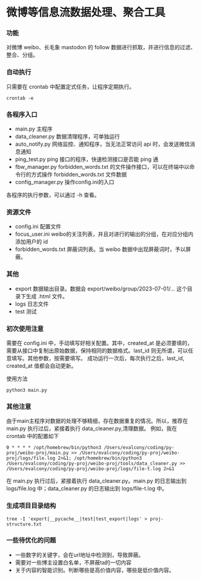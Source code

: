 # 微博等信息流数据处理、聚合工具

### 功能
对微博 weibo、长毛象 mastodon 的 follow 数据进行抓取，并进行信息的过滤、整合、分组。

### 自动执行
只需要在 crontab 中配置定式任务，让程序定期执行。
```commandline
crontab -e
```

### 各程序入口
- main.py 主程序
- data_cleaner.py 数据清理程序，可单独运行
- auto_notify.py 网络监控、通知程序，当无法正常访问 api 时，会发送微信消息通知
- ping_test.py ping 接口的程序，快速检测接口是否能 ping 通
- fbw_manager.py forbidden_words.txt 的文件操作接口，可以在终端中以命令行的方式操作 forbidden_words.txt 文件数据
- config_manager.py 操作config.ini的入口

各程序的执行参数，可以通过 -h 查看。

### 资源文件
- config.ini 配置文件
- focus_user.ini weibo的关注列表，并且对进行的输出的分组，在对应分组内添加用户的 id
- forbidden_words.txt 屏蔽词列表。当 weibo 数据中出现屏蔽词时，予以屏蔽。

### 其他
- export 数据输出目录。数据会 export/weibo/group/2023-07-01/... 这个目录下生成 .html 文件。
- logs 日志文件
- test 测试

### 初次使用注意
需要在 config.ini 中，手动填写好相关配置。其中，created_at 是必须要填的，需要从接口中复制出原始数据，保持相同的数据格式。last_id 则无所谓，可以任意填写。其他参数，按需要填写。
成功运行一次后，每次执行之后，last_id, created_at 值都会自动更新。

使用方法
```commandline
python3 main.py
```

### 其他注意
由于main主程序对数据的处理不够精细，存在数据重复的情况。所以，推荐在 main.py 执行过后，紧接着执行 data_cleaner.py,清理数据。
例如，我在 crontab 中的配置如下
```commandline
0 * * * * /opt/homebrew/bin/python3 /Users/evalcony/coding/py-proj/weibo-proj/main.py >> /Users/evalcony/coding/py-proj/weibo-proj/logs/file.log 2>&1; /opt/homebrew/bin/python3 /Users/evalcony/coding/py-proj/weibo-proj/tools/data_cleaner.py >> /Users/evalcony/coding/py-proj/weibo-proj/logs/file-t.log 2>&1
```
在 main.py 执行过后，紧接着执行 data_cleaner.py。main.py 的日志输出到 logs/file.log 中；data_cleaner.py 的日志输出到 logs/file-t.log 中。

### 生成项目目录结构

```
tree -I 'export|__pycache__|test|test_export|logs' > proj-structure.txt
```
### 一些待优化的问题
- 一些数字的关键字，会在url地址中检测到，导致屏蔽。
- 需要对一些博主设置白名单，不屏蔽ta的一切内容
- 关于内容的智能识别。判断哪些是高价值内容，哪些是低价值内容。